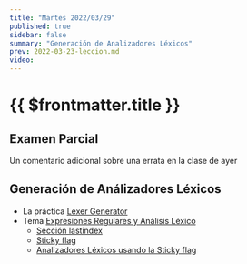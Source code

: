 ```yaml
---
title: "Martes 2022/03/29"
published: true
sidebar: false
summary: "Generación de Analizadores Léxicos"
prev: 2022-03-23-leccion.md
video:
---
```


# {{ $frontmatter.title }}

## Examen Parcial 

Un comentario adicional sobre una errata en la clase de ayer

## Generación de Análizadores Léxicos

* La práctica [Lexer Generator](/practicas/lexer-generator.html)
* Tema [Expresiones Regulares y Análisis Léxico](/temas/expresiones-regulares-y-analisis-lexico)  
  * [Sección lastindex](/temas/expresiones-regulares-y-analisis-lexico/#lastindex)
  * [Sticky flag](/temas/expresiones-regulares-y-analisis-lexico/#sticky-flag-y-searching-at-position)
  * [Analizadores Léxicos usando la Sticky flag](/temas/expresiones-regulares-y-analisis-lexico/#analizadores-lexicos-usando-la-sticky-flag)
